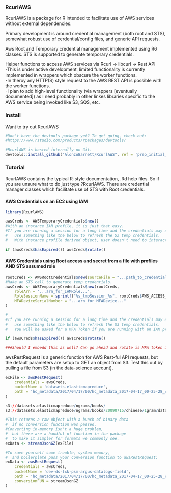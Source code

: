 ### RcurlAWS
RcurlAWS is a package for R intended to facilitate use of AWS services without external dependencies.

Primary development is around credential management (both root and STS), somewhat robust use of cerdential/config files, and generic API requests.

Aws Root and Temporary credential management implemented using R6 classes.  STS is supported to generate temporary credentials.

Helper functions to access AWS services via Rcurl -> libcurl -> Rest API  
-This is under active development, limited functionality is currently implemented in wrappers which obscure the worker functions.  
-In theroy any HTTP(S) style request to the AWS REST API is possible with the worker functions.  
-I plan to add high-level functionality (via wrappers [eventually documented]) as I need probably in other linkes libraries specific to the AWS service being invoked like S3, SQS, etc.  
 
### Install

Want to try out RcurlAWS

```R
#Don't have the devtools package yet? To get going, check out:
#https://www.rstudio.com/products/rpackages/devtools/

#RcurlAWS is hosted internally on Git.
devtools::install_github("AlonzoBarnett/RcurlAWS", ref = 'prep_initial_commit')
```
### Tutorial

RcurlAWS contains the typical R-style documentation, .Rd help files.  So if you are unsure what to do just type ?RcurlAWS.  There are credential manager classes which facilitate use of STS with Root credentials.

#### AWS Credentials on an EC2 using IAM

```R
library(RcurlAWS)

awsCreds <- AWSTemporaryCredentials$new()
#With an instance IAM profile, it is just that easy.
#If you are running a session for a long time and the credentials may expire and need to be rotated,
#   use something like the below to refresh the S3 temp credentials.
#   With instance profile derived object, user doesn't need to interact.

if (awsCreds$hasExpired()) awsCreds$rotate()

```

#### AWS Credentials using Root access and secret from a file with profiles AND STS assumed role
```R
rootCreds <- AWSRootCredentials$new(sourceFile = "...path_to_credential_file...")
#Make an STS call to generate temp credentials.
awsCreds <- AWSTemporaryCredentials$new(rootCreds,
    roleArn = '...arn_for_IAMRole...',
    RoleSessionName = sprintf("%s_tmpSession_%s", rootCreds$AWS_ACCESS_KEY_ID, format(Sys.time(), '%Y%m%d_%H%M%S')), #should just put this in the method.
    MFADeviceSerialNumber = "...arn_for_MFADevice..."
)

#
#If you are running a session for a long time and the credentials may expire and need to be rotated,
#   use something like the below to refresh the S3 temp credentials.
#   You will be asked for a MFA Token if you are running with an IAM profile.

if (awsCreds$hasExpired()) awsCreds$rotate()

###Should I embedd this as well? Can go ahead and rotate is MFA token isn't necessary...
```

awsRestRequest is a generic function for AWS Rest-ful API requests, but the default parameters are setup to GET an object from S3. Test this out by pulling a file from S3 (in the data-science account).

```R
exFile <- awsRestRequest(
    credentials = awsCreds,
    bucketName = 'datasets.elasticmapreduce',
    path = 'hc_metadata/2017/04/17/00/hc_metadata_2017-04-17_00-25-28_ce55ff92-2306-11e7-a536-0aa367d0d639_ef4ac2fc-c679-4232-9861-c7038efe1e3e.json.log.gz'
)

s3://datasets.elasticmapreduce/ngrams/books/
s3://datasets.elasticmapreduce/ngrams/books/20090715/chinese/1gram/data

#This returns a raw object with a bunch of binary data
#  if no conversion function was passed.
#Converting in-memory isn't a huge problem,
#  but there are a handful of function in the package
#  to make it simpler for formats we commonly see.
exData <- streamJsonGZ(exFile)

#To save yourself some trouble, system memory,
#  and boilerplate pass your conversion function to awsRestRequest:
exData <- awsRestRequest(
    credentials = awsCreds,
    bucketName = 'dev-ds-lxk-psm-argus-datalogs-field',
    path = 'hc_metadata/2017/04/17/00/hc_metadata_2017-04-17_00-25-28_ce55ff92-2306-11e7-a536-0aa367d0d639_ef4ac2fc-c679-4232-9861-c7038efe1e3e.json.log.gz',
    conversionFUN = streamJsonGZ
)
```